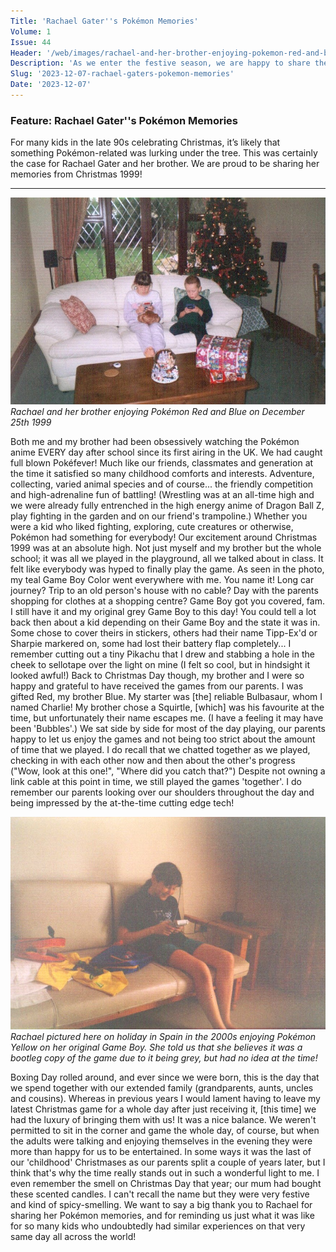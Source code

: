 ```yaml
---
Title: 'Rachael Gater''s Pokémon Memories'
Volume: 1
Issue: 44
Header: '/web/images/rachael-and-her-brother-enjoying-pokemon-red-and-blue-on-december-25th-1999.jpeg'
Description: 'As we enter the festive season, we are happy to share the personal Pokémon memories of Rachael Gater from Christmas 1999!'
Slug: '2023-12-07-rachael-gaters-pokemon-memories'
Date: '2023-12-07'
---
```

### Feature: Rachael Gater''s Pokémon Memories
For many kids in the late 90s celebrating Christmas, it’s likely that something Pokémon-related was lurking under the tree. This was certainly the case for Rachael Gater and her brother. We are proud to be sharing her memories from Christmas 1999!
* * *

[![Rachael and her brother enjoying Pokémon Red and Blue on December 25th 1999](/web/images/rachael-and-her-brother-enjoying-pokemon-red-and-blue-on-december-25th-1999.jpeg)](/web/images/rachael-and-her-brother-enjoying-pokemon-red-and-blue-on-december-25th-1999.jpeg)*Rachael and her brother enjoying Pokémon Red and Blue on December 25th 1999*

Both me and my brother had been obsessively watching the Pokémon anime EVERY day after school since its first airing in the UK. We had caught full blown Pokéfever!
Much like our friends, classmates and generation at the time it satisfied so many childhood comforts and interests. Adventure, collecting, varied animal species and of course... the friendly competition and high-adrenaline fun of battling! (Wrestling was at an all-time high and we were already fully entrenched in the high energy anime of Dragon Ball Z, play fighting in the garden and on our friend's trampoline.) Whether you were a kid who liked fighting, exploring, cute creatures or otherwise, Pokémon had something for everybody!
Our excitement around Christmas 1999 was at an absolute high. Not just myself and my brother but the whole school; it was all we played in the playground, all we talked about in class. It felt like everybody was hyped to finally play the game. As seen in the photo, my teal Game Boy Color went everywhere with me. You name it! Long car journey? Trip to an old person's house with no cable? Day with the parents shopping for clothes at a shopping centre? Game Boy got you covered, fam.
I still have it and my original grey Game Boy to this day! You could tell a lot back then about a kid depending on their Game Boy and the state it was in. Some chose to cover theirs in stickers, others had their name Tipp-Ex'd or Sharpie markered on, some had lost their battery flap completely... I remember cutting out a tiny Pikachu that I drew and stabbing a hole in the cheek to sellotape over the light on mine (I felt so cool, but in hindsight it looked awful!)
Back to Christmas Day though, my brother and I were so happy and grateful to have received the games from our parents. I was gifted Red, my brother Blue. My starter was \[the\] reliable Bulbasaur, whom I named Charlie! My brother chose a Squirtle, \[which\] was his favourite at the time, but unfortunately their name escapes me. (I have a feeling it may have been 'Bubbles'.)
We sat side by side for most of the day playing, our parents happy to let us enjoy the games and not being too strict about the amount of time that we played. I do recall that we chatted together as we played, checking in with each other now and then about the other's progress ("Wow, look at this one!", "Where did you catch that?") Despite not owning a link cable at this point in time, we still played the games 'together'. I do remember our parents looking over our shoulders throughout the day and being impressed by the at-the-time cutting edge tech!

[![Rachael pictured here on holiday in Spain in the 2000s enjoying Pokémon Yellow on her original Game Boy. She told us that she believes it was a bootleg copy of the game due to it being grey, but had no idea at the time!](/web/images/rachael-pictured-here-on-holiday-in-spain-in-the-2000s-enjoying-pokemon-yellow-on-her-original-game-.jpeg)](/web/images/rachael-pictured-here-on-holiday-in-spain-in-the-2000s-enjoying-pokemon-yellow-on-her-original-game-.jpeg)*Rachael pictured here on holiday in Spain in the 2000s enjoying Pokémon Yellow on her original Game Boy. She told us that she believes it was a bootleg copy of the game due to it being grey, but had no idea at the time!*

Boxing Day rolled around, and ever since we were born, this is the day that we spend together with our extended family (grandparents, aunts, uncles and cousins). Whereas in previous years I would lament having to leave my latest Christmas game for a whole day after just receiving it, \[this time\] we had the luxury of bringing them with us!
It was a nice balance. We weren't permitted to sit in the corner and game the whole day, of course, but when the adults were talking and enjoying themselves in the evening they were more than happy for us to be entertained.
In some ways it was the last of our 'childhood' Christmases as our parents split a couple of years later, but I think that's why the time really stands out in such a wonderful light to me. I even remember the smell on Christmas Day that year; our mum had bought these scented candles. I can't recall the name but they were very festive and kind of spicy-smelling.
We want to say a big thank you to Rachael for sharing her Pokémon memories, and for reminding us just what it was like for so many kids who undoubtedly had similar experiences on that very same day all across the world!